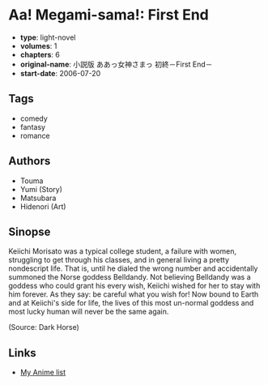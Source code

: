 # Aa! Megami-sama!: First End

-   **type**: light-novel
-   **volumes**: 1
-   **chapters**: 6
-   **original-name**: 小説版 ああっ女神さまっ 初終－First End－
-   **start-date**: 2006-07-20

## Tags

-   comedy
-   fantasy
-   romance

## Authors

-   Touma
-   Yumi (Story)
-   Matsubara
-   Hidenori (Art)

## Sinopse

Keiichi Morisato was a typical college student, a failure with women, struggling to get through his classes, and in general living a pretty nondescript life. That is, until he dialed the wrong number and accidentally summoned the Norse goddess Belldandy. Not believing Belldandy was a goddess who could grant his every wish, Keiichi wished for her to stay with him forever. As they say: be careful what you wish for! Now bound to Earth and at Keiichi's side for life, the lives of this most un-normal goddess and most lucky human will never be the same again.

(Source: Dark Horse)

## Links

-   [My Anime list](https://myanimelist.net/manga/4603/Aa_Megami-sama__First_End)
